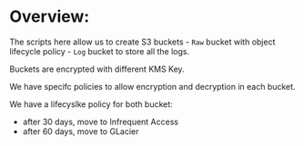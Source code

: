 # Overview:

The scripts here allow us to create S3 buckets
    - `Raw` bucket with object lifecycle policy
    - `Log` bucket to store all the logs.

Buckets are encrypted with different KMS Key.

We have specifc policies to allow encryption and decryption in each bucket.

We have a lifecyslke policy for both bucket:
- after 30 days, move to Infrequent Access
- after 60 days, move to GLacier